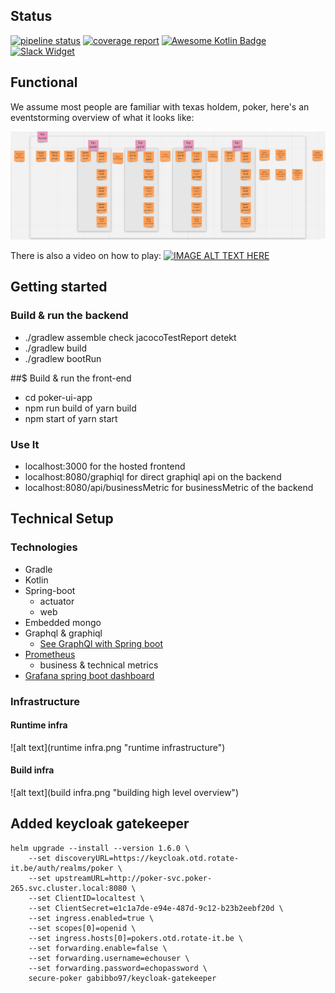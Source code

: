 ## Status
[![pipeline status](https://gitlab.rotate-it.be/tripled/poker/badges/master/pipeline.svg)](https://gitlab.rotate-it.be/tripled/poker/pipelines)
[![coverage report](https://gitlab.rotate-it.be/tripled/poker/badges/master/coverage.svg)](https://gitlab.rotate-it.be/tripled/poker/commits/master)
[![Awesome Kotlin Badge](https://kotlin.link/awesome-kotlin.svg)](https://github.com/KotlinBy/awesome-kotlin)
[![Slack Widget](https://img.shields.io/badge/Slack-Opentripled-blue.svg?style=flat-square)](https://tripled-io.slack.com/messages/opentripled)


## Functional

We assume most people are familiar with texas holdem, poker, here's an eventstorming overview of what it looks like:

![alt text](eventstorming.png "poker eventstorming")

There is also a video on how to play:
[![IMAGE ALT TEXT HERE](https://img.youtube.com/vi/GAoR9ji8D6A/0.jpg)](https://www.youtube.com/watch?v=GAoR9ji8D6A)


## Getting started

### Build & run the backend
* ./gradlew assemble check jacocoTestReport detekt
* ./gradlew build
* ./gradlew bootRun

##$ Build & run the front-end

* cd poker-ui-app
* npm run build of yarn build
* npm start of yarn start


### Use It 
* localhost:3000 for the hosted frontend
* localhost:8080/graphiql for direct graphiql api on the backend
* localhost:8080/api/businessMetric for businessMetric of the backend


## Technical Setup
### Technologies

* Gradle
* Kotlin
* Spring-boot
    * actuator
    * web
* Embedded mongo
* Graphql & graphiql
    * [See GraphQl with Spring boot](https://github.com/graphql-java-kickstart/graphql-spring-boot)
* [Prometheus](https://docs.spring.io/spring-metrics/docs/current/public/prometheus)
    * business & technical metrics
* [Grafana spring boot dashboard](https://grafana.com/dashboards/4701)


### Infrastructure
#### Runtime infra
![alt text](runtime infra.png "runtime infrastructure")

#### Build infra
![alt text](build infra.png "building high level overview")

## Added keycloak gatekeeper
```
helm upgrade --install --version 1.6.0 \
    --set discoveryURL=https://keycloak.otd.rotate-it.be/auth/realms/poker \
    --set upstreamURL=http://poker-svc.poker-265.svc.cluster.local:8080 \
    --set ClientID=localtest \
    --set ClientSecret=e1c1a7de-e94e-487d-9c12-b23b2eebf20d \
    --set ingress.enabled=true \
    --set scopes[0]=openid \
    --set ingress.hosts[0]=pokers.otd.rotate-it.be \
    --set forwarding.enable=false \
    --set forwarding.username=echouser \
    --set forwarding.password=echopassword \
    secure-poker gabibbo97/keycloak-gatekeeper
```